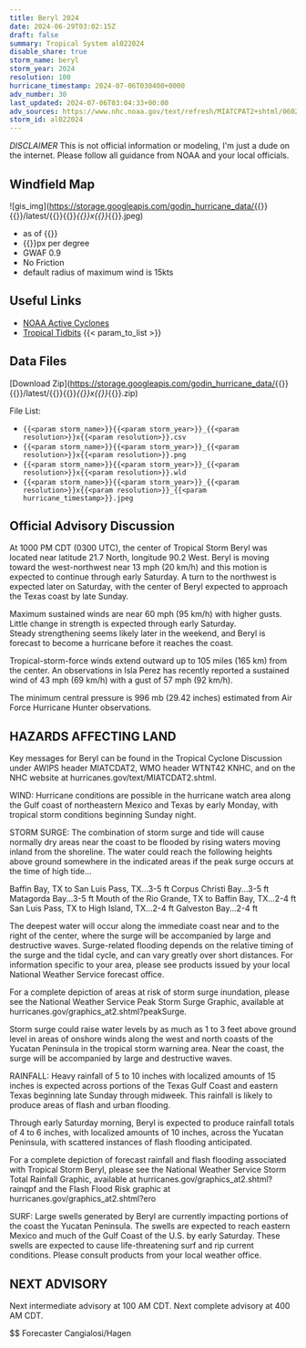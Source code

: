 ```yaml
---
title: Beryl 2024
date: 2024-06-29T03:02:15Z
draft: false
summary: Tropical System al022024
disable_share: true
storm_name: beryl
storm_year: 2024
resolution: 100
hurricane_timestamp: 2024-07-06T030400+0000
adv_number: 30
last_updated: 2024-07-06T03:04:33+00:00
adv_sources: https://www.nhc.noaa.gov/text/refresh/MIATCPAT2+shtml/060242.shtml;https://www.nhc.noaa.gov/refresh/graphics_at2+shtml/212133.shtml?cone
storm_id: al022024
---
```

*DISCLAIMER* This is not official information or modeling, I'm just a dude on the internet.  Please follow all guidance from NOAA and your local officials.

## Windfield Map
![gis_img](https://storage.googleapis.com/godin_hurricane_data/{{<param storm_name>}}{{<param storm_year>}}/latest/{{<param storm_name>}}{{<param storm_year>}}_{{<param resolution>}}x{{<param resolution>}}_{{<param hurricane_timestamp>}}.jpeg)

- as of {{<param last_updated>}}
- {{<param resolution>}}px per degree
- GWAF 0.9
- No Friction
- default radius of maximum wind is 15kts

## Useful Links
- [NOAA Active Cyclones](https://www.nhc.noaa.gov/)
- [Tropical Tidbits](https://www.tropicaltidbits.com/storminfo/)
{{< param_to_list >}}

## Data Files
[Download Zip](https://storage.googleapis.com/godin_hurricane_data/{{<param storm_name>}}{{<param storm_year>}}/latest/{{<param storm_name>}}{{<param storm_year>}}_{{<param resolution>}}x{{<param resolution>}}_{{<param hurricane_timestamp>}}.zip)

File List:
- `{{<param storm_name>}}{{<param storm_year>}}_{{<param resolution>}}x{{<param resolution>}}.csv`
- `{{<param storm_name>}}{{<param storm_year>}}_{{<param resolution>}}x{{<param resolution>}}.png`
- `{{<param storm_name>}}{{<param storm_year>}}_{{<param resolution>}}x{{<param resolution>}}.wld`
- `{{<param storm_name>}}{{<param storm_year>}}_{{<param resolution>}}x{{<param resolution>}}_{{<param hurricane_timestamp>}}.jpeg`


## Official Advisory Discussion
At 1000 PM CDT (0300 UTC), the center of Tropical Storm Beryl was
located near latitude 21.7 North, longitude 90.2 West.  Beryl is
moving toward the west-northwest near 13 mph (20 km/h) and this 
motion is expected to continue through early Saturday.  A turn 
to the northwest is expected later on Saturday, with the center of 
Beryl expected to approach the Texas coast by late Sunday.
 
Maximum sustained winds are near 60 mph (95 km/h) with higher gusts.
Little change in strength is expected through early Saturday.  
Steady strengthening seems likely later in the weekend, and Beryl 
is forecast to become a hurricane before it reaches the coast. 
 
Tropical-storm-force winds extend outward up to 105 miles (165 km)
from the center.  An observations in Isla Perez has recently 
reported a sustained wind of 43 mph (69 km/h) with a gust of 57 mph 
(92 km/h).
 
The minimum central pressure is 996 mb (29.42 inches) estimated from 
Air Force Hurricane Hunter observations. 
 
 
HAZARDS AFFECTING LAND
----------------------
Key messages for Beryl can be found in the Tropical Cyclone
Discussion under AWIPS header MIATCDAT2, WMO header WTNT42 KNHC,
and on the NHC website at hurricanes.gov/text/MIATCDAT2.shtml.
 
WIND: Hurricane conditions are possible in the hurricane watch area
along the Gulf coast of northeastern Mexico and Texas by early
Monday, with tropical storm conditions beginning Sunday night.
 
STORM SURGE: The combination of storm surge and tide will cause
normally dry areas near the coast to be flooded by rising waters
moving inland from the shoreline.  The water could reach the
following heights above ground somewhere in the indicated areas if
the peak surge occurs at the time of high tide...
 
Baffin Bay, TX to San Luis Pass, TX...3-5 ft
Corpus Christi Bay...3-5 ft
Matagorda Bay...3-5 ft
Mouth of the Rio Grande, TX to Baffin Bay, TX...2-4 ft
San Luis Pass, TX to High Island, TX...2-4 ft
Galveston Bay...2-4 ft
 
The deepest water will occur along the immediate coast near and to
the right of the center, where the surge will be accompanied by
large and destructive waves. Surge-related flooding depends on the
relative timing of the surge and the tidal cycle, and can vary
greatly over short distances.  For information specific to your
area, please see products issued by your local National Weather
Service forecast office.
 
For a complete depiction of areas at risk of storm surge inundation,
please see the National Weather Service Peak Storm Surge Graphic,
available at hurricanes.gov/graphics_at2.shtml?peakSurge.
 
Storm surge could raise water levels by as much as 1 to 3 feet
above ground level in areas of onshore winds along the west and
north coasts of the Yucatan Peninsula in the tropical storm
warning area. Near the coast, the surge will be accompanied by
large and destructive waves.
 
RAINFALL:  Heavy rainfall of 5 to 10 inches with localized amounts
of 15 inches is expected across portions of the Texas Gulf Coast and
eastern Texas beginning late Sunday through midweek.  This rainfall
is likely to produce areas of flash and urban flooding.
 
Through early Saturday morning, Beryl is expected to produce
rainfall totals of 4 to 6 inches, with localized amounts of 10
inches, across the Yucatan Peninsula, with scattered instances of
flash flooding anticipated.
 
For a complete depiction of forecast rainfall and flash flooding
associated with Tropical Storm Beryl, please see the National
Weather Service Storm Total Rainfall Graphic, available at
hurricanes.gov/graphics_at2.shtml?rainqpf and the Flash Flood Risk
graphic at hurricanes.gov/graphics_at2.shtml?ero
 
SURF:  Large swells generated by Beryl are currently impacting
portions of the coast the Yucatan Peninsula. The swells are
expected to reach eastern Mexico and much of the Gulf Coast of the
U.S. by early Saturday. These swells are expected to cause
life-threatening surf and rip current conditions. Please consult
products from your local weather office.
 
 
NEXT ADVISORY
-------------
Next intermediate advisory at 100 AM CDT.
Next complete advisory at 400 AM CDT.
 
$$
Forecaster Cangialosi/Hagen